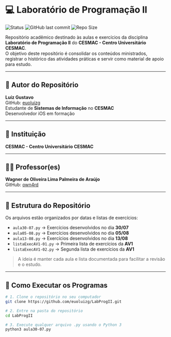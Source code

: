 # 💻 Laboratório de Programação II

![Status](https://img.shields.io/badge/Status-Em%20Desenvolvimento-yellow)
![GitHub last commit](https://img.shields.io/github/last-commit/euoluizg/LabProgII)
![Repo Size](https://img.shields.io/github/repo-size/euoluizg/LabProgII)

Repositório acadêmico destinado às aulas e exercícios da disciplina **Laboratório de Programação II** do **CESMAC - Centro Universitário CESMAC**.  
O objetivo deste repositório é consolidar os conteúdos ministrados, registrar o histórico das atividades práticas e servir como material de apoio para estudo.

---

## 👤 Autor do Repositório

**Luíz Gustavo**  
GitHub: [euoluizg](https://github.com/euoluizg)  
Estudante de **Sistemas de Informação** no **CESMAC**  
Desenvolvedor iOS em formação  

---

## 🏫 Instituição

**CESMAC - Centro Universitário CESMAC**

---

## 👨‍🏫 Professor(es)

**Wagner de Oliveira Lima Palmeira de Araújo**  
GitHub: [own4rd](https://github.com/own4rd)  

---

## 📂 Estrutura do Repositório

Os arquivos estão organizados por datas e listas de exercícios:

- `aula30-07.py` → Exercícios desenvolvidos no dia **30/07**  
- `aula05-08.py` → Exercícios desenvolvidos no dia **05/08**  
- `aula13-08.py` → Exercícios desenvolvidos no dia **13/08**  
- `listaExecAV1-01.py` → Primeira lista de exercícios da **AV1**  
- `listaExecAV1-02.py` → Segunda lista de exercícios da **AV1**  

> A ideia é manter cada aula e lista documentada para facilitar a revisão e o estudo.

---

## 🚀 Como Executar os Programas

```bash
# 1. Clone o repositório no seu computador
git clone https://github.com/euoluizg/LabProgII.git

# 2. Entre na pasta do repositório
cd LabProgII

# 3. Execute qualquer arquivo .py usando o Python 3
python3 aula30-07.py
